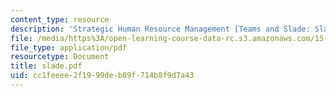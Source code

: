 ```yaml
---
content_type: resource
description: 'Strategic Human Resource Management [Teams and Slade: Slade]'
file: /media/https%3A/open-learning-course-data-rc.s3.amazonaws.com/15-660-strategic-hr-management-spring-2003/cc1feeee2f1999deb89f714b8f9d7a43_slade.pdf
file_type: application/pdf
resourcetype: Document
title: slade.pdf
uid: cc1feeee-2f19-99de-b89f-714b8f9d7a43
---
```

